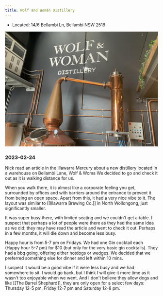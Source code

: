 ```yaml
---
title: Wolf and Woman Distillery 
---
```


- Located: 14/6 Bellambi Ln, Bellambi NSW 2518


![Inside the distillery](../pictures/craftbeer-wolfwoman.jpg)

### 2023-02-24
Nick read an article in the Illawarra Mercury about a new distillery located in a warehouse on Bellambi Lane, Wolf & Woma We decided to go and check it out as it is walking distance for us.

When you walk there, it is almost like a corporate feeling you get, surrounded by offices and with barriers around the entrance to prevent it from being an open space. Apart from this, it had a very nice vibe to it. The layout was similar to [[Illawarra Brewing Co.]] in North Wollongong, just significantly smaller. 

It was super busy there, with limited seating and we couldn't get a table. I suspect that perhaps a lot of people were there as they had the same idea as we did: they may have read the article and went to check it out. Perhaps in a few months, it will die down and become less busy. 

Happy hour is from 5-7 pm on Fridays. We had one Gin cocktail each (Happy hour 5-7 pm) for $10 (but only for the very basic gin cocktails). They had a bbq going, offering either hotdogs or wedges. We decided that we preferred something else for dinner and left within 10 mins. 

I suspect it would be a good vibe if it were less busy and we had somewhere to sit. I would go back, but I think I will give it more time as it wasn't too enjoyable when we went. And I don't believe they allow dogs and like [[The Barrel Shephard]], they are only open for a select few days: Thursday 12-5 pm, Friday 12-7 pm and Saturday 12-8 pm. 